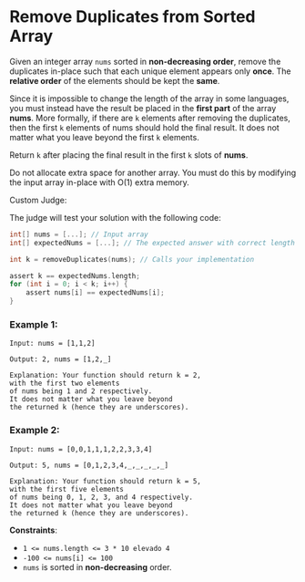 # Remove Duplicates from Sorted Array

Given an integer array `nums` sorted in **non-decreasing order**, remove the duplicates in-place such that each unique element appears only **once**. The **relative order** of the elements should be kept the **same**.

Since it is impossible to change the length of the array in some languages, you must instead have the result be placed in the **first part** of the array **nums**. More formally, if there are `k` elements after removing the duplicates, then the first `k` elements of nums should hold the final result. It does not matter what you leave beyond the first `k` elements.

Return `k` after placing the final result in the first `k` slots of **nums**.

Do not allocate extra space for another array. You must do this by modifying the input array in-place with O(1) extra memory.

Custom Judge:

The judge will test your solution with the following code:
```C
int[] nums = [...]; // Input array
int[] expectedNums = [...]; // The expected answer with correct length

int k = removeDuplicates(nums); // Calls your implementation

assert k == expectedNums.length;
for (int i = 0; i < k; i++) {
    assert nums[i] == expectedNums[i];
}
```

### Example 1:
```
Input: nums = [1,1,2]

Output: 2, nums = [1,2,_]

Explanation: Your function should return k = 2, 
with the first two elements 
of nums being 1 and 2 respectively.
It does not matter what you leave beyond 
the returned k (hence they are underscores).
```

### Example 2:
```
Input: nums = [0,0,1,1,1,2,2,3,3,4]

Output: 5, nums = [0,1,2,3,4,_,_,_,_,_]

Explanation: Your function should return k = 5, 
with the first five elements 
of nums being 0, 1, 2, 3, and 4 respectively.
It does not matter what you leave beyond 
the returned k (hence they are underscores).
```

**Constraints**:
* `1 <= nums.length <= 3 * 10 elevado 4`
* `-100 <= nums[i] <= 100`
* `nums` is sorted in **non-decreasing** order.
